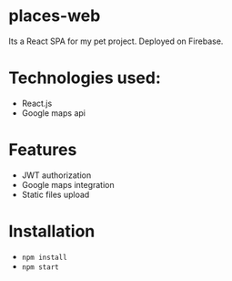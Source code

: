 # places-web

Its a React SPA for my pet project. Deployed on Firebase.

# Technologies used:

- React.js
- Google maps api

# Features

- JWT authorization
- Google maps integration
- Static files upload

# Installation

- `npm install`
- `npm start`

